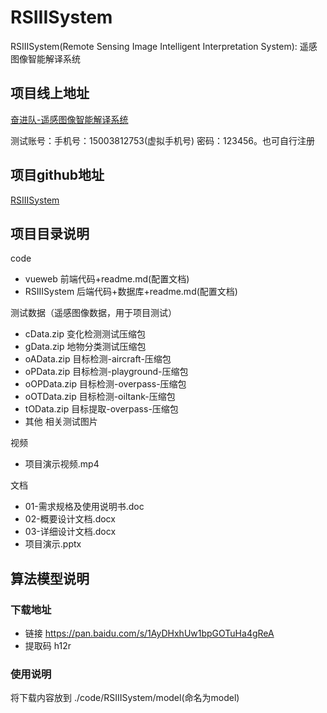 # RSIIISystem

RSIIISystem(Remote Sensing Image Intelligent Interpretation System): 遥感图像智能解译系统

## 项目线上地址

[奋进队-遥感图像智能解译系统](http://124.220.57.27:3000)

测试账号：手机号：15003812753(虚拟手机号)  密码：123456。也可自行注册

## 项目github地址

[RSIIISystem](https://github.com/winfredliu/RSIIISystem)

## 项目目录说明

code
  - vueweb 前端代码+readme.md(配置文档)
  - RSIIISystem 后端代码+数据库+readme.md(配置文档)

测试数据（遥感图像数据，用于项目测试）
  - cData.zip    变化检测测试压缩包
  - gData.zip    地物分类测试压缩包
  - oAData.zip   目标检测-aircraft-压缩包
  - oPData.zip   目标检测-playground-压缩包
  - oOPData.zip  目标检测-overpass-压缩包
  - oOTData.zip  目标检测-oiltank-压缩包
  - tOData.zip   目标提取-overpass-压缩包
  - 其他         相关测试图片

视频
  - 项目演示视频.mp4

文档
  - 01-需求规格及使用说明书.doc
  - 02-概要设计文档.docx
  - 03-详细设计文档.docx
  - 项目演示.pptx

## 算法模型说明

### 下载地址

- 链接   https://pan.baidu.com/s/1AyDHxhUw1bpGOTuHa4gReA 
- 提取码 h12r

### 使用说明

将下载内容放到 ./code/RSIIISystem/model(命名为model)
